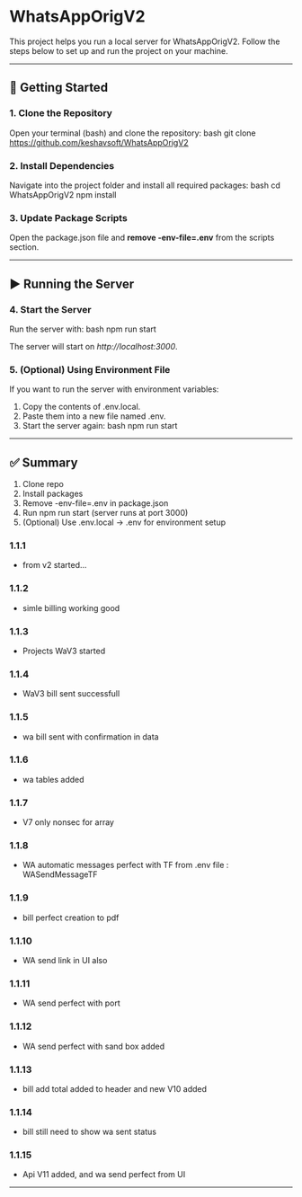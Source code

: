 # WhatsAppOrigV2

This project helps you run a local server for WhatsAppOrigV2. Follow the steps below to set up and run the project on your machine.

---

## 🚀 Getting Started

### 1. Clone the Repository
Open your terminal (bash) and clone the repository:
bash
git clone https://github.com/keshavsoft/WhatsAppOrigV2


### 2. Install Dependencies
Navigate into the project folder and install all required packages:
bash
cd WhatsAppOrigV2
npm install


### 3. Update Package Scripts
Open the package.json file and **remove -env-file=.env** from the scripts section.

---

## ▶ Running the Server

### 4. Start the Server
Run the server with:
bash
npm run start

The server will start on *http://localhost:3000*.

### 5. (Optional) Using Environment File
If you want to run the server with environment variables:
1. Copy the contents of .env.local.
2. Paste them into a new file named .env.
3. Start the server again:
   bash
   npm run start
   

---

## ✅ Summary
1. Clone repo  
2. Install packages  
3. Remove -env-file=.env in package.json  
4. Run npm run start (server runs at port 3000)  
5. (Optional) Use .env.local → .env for environment setup

### 1.1.1

- from v2 started...

### 1.1.2

- simle billing working good

### 1.1.3

- Projects WaV3 started

### 1.1.4

- WaV3 bill sent successfull

### 1.1.5

- wa bill sent with confirmation in data

### 1.1.6

- wa tables added

### 1.1.7

- V7 only nonsec for array

### 1.1.8

- WA automatic messages perfect with TF from .env file : WASendMessageTF

### 1.1.9

- bill perfect creation to pdf

### 1.1.10

- WA send link in UI also

### 1.1.11

- WA send perfect with port

### 1.1.12

- WA send perfect with sand box added

### 1.1.13

- bill add total added to header and new V10 added

### 1.1.14

- bill still need to show wa sent status

### 1.1.15

- Api V11 added, and wa send perfect from UI

---
